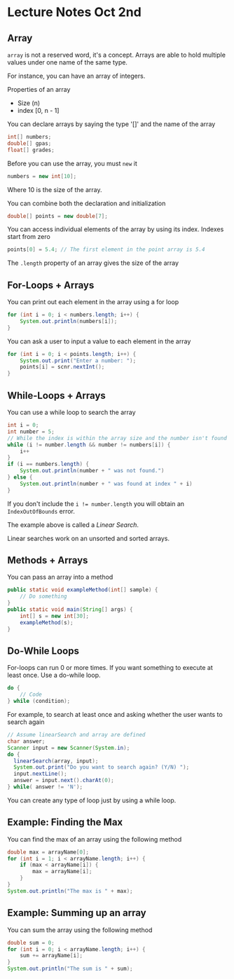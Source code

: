 # Lecture Notes Oct 2nd

## Array

`array` is not a reserved word, it's a concept. Arrays are able to hold multiple values under one name of the same type.

For instance, you can have an array of integers.

Properties of an array

- Size (n)
- index [0, n - 1]

You can declare arrays by saying the type '[]' and the name of the array

```java
int[] numbers;
double[] gpas;
float[] grades;
```

Before you can use the array, you must `new` it

```java
numbers = new int[10];
```

Where 10 is the size of the array.

You can combine both the declaration and initialization

```java
double[] points = new double[7];
```

You can access individual elements of the array by using its index. Indexes start from zero

```java
points[0] = 5.4; // The first element in the point array is 5.4
```

The `.length` property of an array gives the size of the array

## For-Loops + Arrays

You can print out each element in the array using a for loop

```java
for (int i = 0; i < numbers.length; i++) {
    System.out.println(numbers[i]);
}
```

You can ask a user to input a value to each element in the array

```java
for (int i = 0; i < points.length; i++) {
    System.out.print("Enter a number: ");
    points[i] = scnr.nextInt();
}
```

## While-Loops + Arrays

You can use a while loop to search the array

```java
int i = 0;
int number = 5;
// While the index is within the array size and the number isn't found
while (i != number.length && number != numbers[i]) {
    i++
}
if (i == numbers.length) {
    System.out.println(number + " was not found.")
} else {
    System.out.println(number + " was found at index " + i)
}
```

If you don't include the `i != number.length` you will obtain an `IndexOutOfBounds` error.

The example above is called a *Linear Search*. 

Linear searches work on an unsorted and sorted arrays.



## Methods + Arrays

You can pass an array into a method

```java
public static void exampleMethod(int[] sample) {
    // Do something
}
public static void main(String[] args) {
    int[] s = new int[30];
    exampleMethod(s);
}
```



## Do-While Loops

For-loops can run 0 or more times. If you want something to execute at least once. Use a do-while loop.

```java
do {
    // Code
} while (condition);
```

For example, to search at least once and asking whether the user wants to search again

```java
// Assume linearSearch and array are defined
char answer;
Scanner input = new Scanner(System.in);
do { 
  linearSearch(array, input);
  System.out.print("Do you want to search again? (Y/N) ");
  input.nextLine();
  answer = input.next().charAt(0);
} while( answer != 'N');
```

You can create any type of loop just by using a while loop.



## Example: Finding the Max

You can find the max of an array using the following method

```java
double max = arrayName[0];
for (int i = 1; i < arrayName.length; i++) {
    if (max < arrayName[i]) {
        max = arrayName[i];
    }
}
System.out.println("The max is " + max);
```



## Example: Summing up an array

You can sum the array using the following method

```java
double sum = 0;
for (int i = 0; i < arrayName.length; i++) {
    sum += arrayName[i];
}
System.out.println("The sum is " + sum);
```

